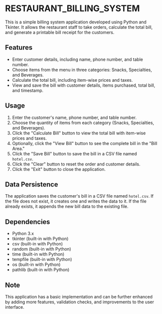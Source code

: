 # RESTAURANT_BILLING_SYSTEM

This is a simple billing system application developed using Python and Tkinter. It allows the restaurant staff to take orders, calculate the total bill, and generate a printable bill receipt for the customers.

## Features

- Enter customer details, including name, phone number, and table number.
- Choose items from the menu in three categories: Snacks, Specialties, and Beverages.
- Calculate the total bill, including item-wise prices and taxes.
- View and save the bill with customer details, items purchased, total bill, and timestamp.

## Usage

1. Enter the customer's name, phone number, and table number.
2. Choose the quantity of items from each category (Snacks, Specialties, and Beverages).
3. Click the "Calculate Bill" button to view the total bill with item-wise prices and taxes.
4. Optionally, click the "View Bill" button to see the complete bill in the "Bill Area."
5. Click the "Save Bill" button to save the bill in a CSV file named `hotel.csv`.
6. Click the "Clear" button to reset the order and customer details.
7. Click the "Exit" button to close the application.

## Data Persistence

The application saves the customer's bill in a CSV file named `hotel.csv`. If the file does not exist, it creates one and writes the data to it. If the file already exists, it appends the new bill data to the existing file.

## Dependencies

- Python 3.x
- tkinter (built-in with Python)
- csv (built-in with Python)
- random (built-in with Python)
- time (built-in with Python)
- tempfile (built-in with Python)
- os (built-in with Python)
- pathlib (built-in with Python)

## Note

This application has a basic implementation and can be further enhanced by adding more features, validation checks, and improvements to the user interface.
